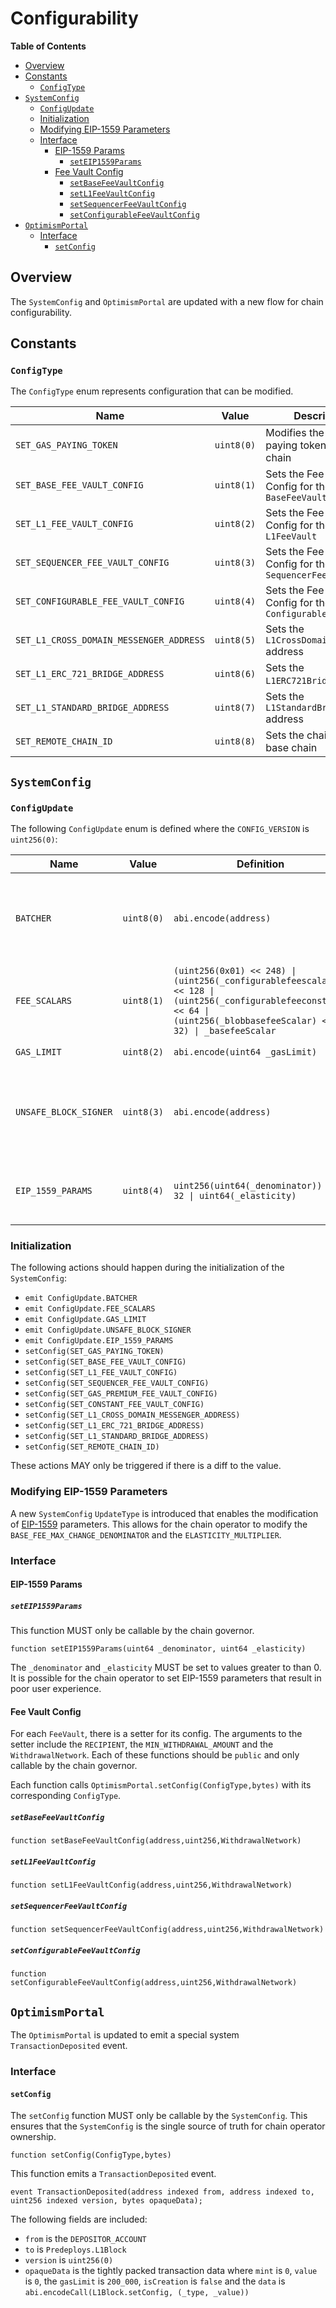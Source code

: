 # Configurability

<!-- START doctoc generated TOC please keep comment here to allow auto update -->
<!-- DON'T EDIT THIS SECTION, INSTEAD RE-RUN doctoc TO UPDATE -->
**Table of Contents**

- [Overview](#overview)
- [Constants](#constants)
  - [`ConfigType`](#configtype)
- [`SystemConfig`](#systemconfig)
  - [`ConfigUpdate`](#configupdate)
  - [Initialization](#initialization)
  - [Modifying EIP-1559 Parameters](#modifying-eip-1559-parameters)
  - [Interface](#interface)
    - [EIP-1559 Params](#eip-1559-params)
      - [`setEIP1559Params`](#seteip1559params)
    - [Fee Vault Config](#fee-vault-config)
      - [`setBaseFeeVaultConfig`](#setbasefeevaultconfig)
      - [`setL1FeeVaultConfig`](#setl1feevaultconfig)
      - [`setSequencerFeeVaultConfig`](#setsequencerfeevaultconfig)
      - [`setConfigurableFeeVaultConfig`](#setconfigurablefeevaultconfig)
- [`OptimismPortal`](#optimismportal)
  - [Interface](#interface-1)
    - [`setConfig`](#setconfig)

<!-- END doctoc generated TOC please keep comment here to allow auto update -->

## Overview

The `SystemConfig` and `OptimismPortal` are updated with a new flow for chain
configurability.

## Constants

### `ConfigType`

The `ConfigType` enum represents configuration that can be modified.

| Name | Value | Description |
| ---- | ----- | --- |
| `SET_GAS_PAYING_TOKEN` | `uint8(0)` | Modifies the gas paying token for the chain |
| `SET_BASE_FEE_VAULT_CONFIG` | `uint8(1)` | Sets the Fee Vault Config for the `BaseFeeVault` |
| `SET_L1_FEE_VAULT_CONFIG` | `uint8(2)` | Sets the Fee Vault Config for the `L1FeeVault` |
| `SET_SEQUENCER_FEE_VAULT_CONFIG` | `uint8(3)` | Sets the Fee Vault Config for the `SequencerFeeVault` |
| `SET_CONFIGURABLE_FEE_VAULT_CONFIG` | `uint8(4)` | Sets the Fee Vault Config for the `ConfigurableFeeVault`|
| `SET_L1_CROSS_DOMAIN_MESSENGER_ADDRESS` | `uint8(5)` | Sets the `L1CrossDomainMessenger` address |
| `SET_L1_ERC_721_BRIDGE_ADDRESS` | `uint8(6)` | Sets the `L1ERC721Bridge` address |
| `SET_L1_STANDARD_BRIDGE_ADDRESS` | `uint8(7)` | Sets the `L1StandardBridge` address |
| `SET_REMOTE_CHAIN_ID` | `uint8(8)` | Sets the chain id of the base chain |

## `SystemConfig`

### `ConfigUpdate`

The following `ConfigUpdate` enum is defined where the `CONFIG_VERSION` is `uint256(0)`:

| Name | Value | Definition | Usage |
| ---- | ----- | --- | -- |
| `BATCHER` | `uint8(0)` | `abi.encode(address)` | Modifies the account that is authorized to progress the safe chain |
| `FEE_SCALARS` | `uint8(1)` | `(uint256(0x01) << 248) \| (uint256(_configurablefeescalar) << 128 \| (uint256(_configurablefeeconstant) << 64 \| (uint256(_blobbasefeeScalar) << 32) \| _basefeeScalar` | Modifies the fee scalars |
| `GAS_LIMIT` | `uint8(2)` | `abi.encode(uint64 _gasLimit)` | Modifies the L2 gas limit |
| `UNSAFE_BLOCK_SIGNER` | `uint8(3)` | `abi.encode(address)` | Modifies the account that is authorized to progress the unsafe chain |
| `EIP_1559_PARAMS` | `uint8(4)` | `uint256(uint64(_denominator)) << 32 \| uint64(_elasticity)` | Modifies the EIP-1559 denominator and elasticity |

### Initialization

The following actions should happen during the initialization of the `SystemConfig`:

- `emit ConfigUpdate.BATCHER`
- `emit ConfigUpdate.FEE_SCALARS`
- `emit ConfigUpdate.GAS_LIMIT`
- `emit ConfigUpdate.UNSAFE_BLOCK_SIGNER`
- `emit ConfigUpdate.EIP_1559_PARAMS`
- `setConfig(SET_GAS_PAYING_TOKEN)`
- `setConfig(SET_BASE_FEE_VAULT_CONFIG)`
- `setConfig(SET_L1_FEE_VAULT_CONFIG)`
- `setConfig(SET_SEQUENCER_FEE_VAULT_CONFIG)`
- `setConfig(SET_GAS_PREMIUM_FEE_VAULT_CONFIG)`
- `setConfig(SET_CONSTANT_FEE_VAULT_CONFIG)`
- `setConfig(SET_L1_CROSS_DOMAIN_MESSENGER_ADDRESS)`
- `setConfig(SET_L1_ERC_721_BRIDGE_ADDRESS)`
- `setConfig(SET_L1_STANDARD_BRIDGE_ADDRESS)`
- `setConfig(SET_REMOTE_CHAIN_ID)`

These actions MAY only be triggered if there is a diff to the value.

### Modifying EIP-1559 Parameters

A new `SystemConfig` `UpdateType` is introduced that enables the modification of
[EIP-1559](https://eips.ethereum.org/EIPS/eip-1559) parameters. This allows for the chain
operator to modify the `BASE_FEE_MAX_CHANGE_DENOMINATOR` and the `ELASTICITY_MULTIPLIER`.

### Interface

#### EIP-1559 Params

##### `setEIP1559Params`

This function MUST only be callable by the chain governor.

```solidity
function setEIP1559Params(uint64 _denominator, uint64 _elasticity)
```

The `_denominator` and `_elasticity` MUST be set to values greater to than 0.
It is possible for the chain operator to set EIP-1559 parameters that result in poor user experience.

#### Fee Vault Config

For each `FeeVault`, there is a setter for its config. The arguments to the setter include
the `RECIPIENT`, the `MIN_WITHDRAWAL_AMOUNT` and the `WithdrawalNetwork`.
Each of these functions should be `public` and only callable by the chain governor.

Each function calls `OptimismPortal.setConfig(ConfigType,bytes)` with its corresponding `ConfigType`.

##### `setBaseFeeVaultConfig`

```solidity
function setBaseFeeVaultConfig(address,uint256,WithdrawalNetwork)
```

##### `setL1FeeVaultConfig`

```solidity
function setL1FeeVaultConfig(address,uint256,WithdrawalNetwork)
```

##### `setSequencerFeeVaultConfig`

```solidity
function setSequencerFeeVaultConfig(address,uint256,WithdrawalNetwork)
```

##### `setConfigurableFeeVaultConfig`

```solidity
function setConfigurableFeeVaultConfig(address,uint256,WithdrawalNetwork)
```

## `OptimismPortal`

The `OptimismPortal` is updated to emit a special system `TransactionDeposited` event.

### Interface

#### `setConfig`

The `setConfig` function MUST only be callable by the `SystemConfig`. This ensures that the `SystemConfig`
is the single source of truth for chain operator ownership.

```solidity
function setConfig(ConfigType,bytes)
```

This function emits a `TransactionDeposited` event.

```solidity
event TransactionDeposited(address indexed from, address indexed to, uint256 indexed version, bytes opaqueData);
```

The following fields are included:

- `from` is the `DEPOSITOR_ACCOUNT`
- `to` is `Predeploys.L1Block`
- `version` is `uint256(0)`
- `opaqueData` is the tightly packed transaction data where `mint` is `0`, `value` is `0`, the `gasLimit`
   is `200_000`, `isCreation` is `false` and the `data` is `abi.encodeCall(L1Block.setConfig, (_type, _value))`
